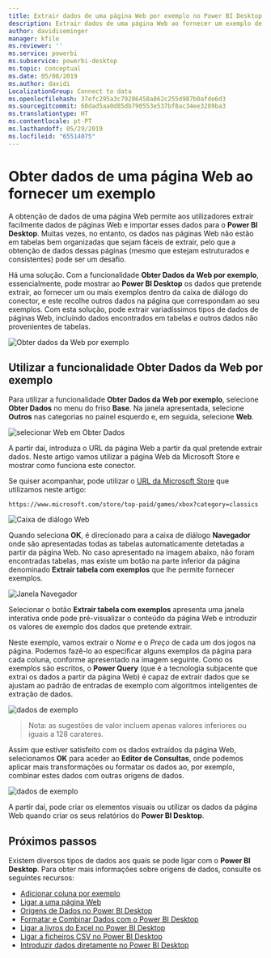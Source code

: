 ```yaml
---
title: Extrair dados de uma página Web por exemplo no Power BI Desktop
description: Extrair dados de uma página Web ao fornecer um exemplo de o que pretende extrair
author: davidiseminger
manager: kfile
ms.reviewer: ''
ms.service: powerbi
ms.subservice: powerbi-desktop
ms.topic: conceptual
ms.date: 05/08/2019
ms.author: davidi
LocalizationGroup: Connect to data
ms.openlocfilehash: 37efc295a3c79286458a862c255d987b0afde6d3
ms.sourcegitcommit: 60dad5aa0d85db790553e537bf8ac34ee3289ba3
ms.translationtype: HT
ms.contentlocale: pt-PT
ms.lasthandoff: 05/29/2019
ms.locfileid: "65514075"
---
```

# <a name="get-data-from-a-web-page-by-providing-an-example"></a>Obter dados de uma página Web ao fornecer um exemplo

A obtenção de dados de uma página Web permite aos utilizadores extrair facilmente dados de páginas Web e importar esses dados para o **Power BI Desktop**. Muitas vezes, no entanto, os dados nas páginas Web não estão em tabelas bem organizadas que sejam fáceis de extrair, pelo que a obtenção de dados dessas páginas (mesmo que estejam estruturados e consistentes) pode ser um desafio. 

Há uma solução. Com a funcionalidade **Obter Dados da Web por exemplo**, essencialmente, pode mostrar ao **Power BI Desktop** os dados que pretende extrair, ao fornecer um ou mais exemplos dentro da caixa de diálogo do conector, e este recolhe outros dados na página que correspondam ao seu exemplos. Com esta solução, pode extrair variadíssimos tipos de dados de páginas Web, incluindo dados encontrados em tabelas *e* outros dados não provenientes de tabelas. 

![Obter dados da Web por exemplo](media/desktop-connect-to-web-by-example/web-by-example_01.png)



## <a name="using-get-data-from-web-by-example"></a>Utilizar a funcionalidade Obter Dados da Web por exemplo

Para utilizar a funcionalidade **Obter Dados da Web por exemplo**, selecione **Obter Dados** no menu do friso **Base**. Na janela apresentada, selecione **Outros** nas categorias no painel esquerdo e, em seguida, selecione **Web**.

![selecionar Web em Obter Dados](media/desktop-connect-to-web-by-example/web-by-example_03.png)

A partir daí, introduza o URL da página Web a partir da qual pretende extrair dados. Neste artigo vamos utilizar a página Web da Microsoft Store e mostrar como funciona este conector. 

Se quiser acompanhar, pode utilizar o [URL da Microsoft Store](https://www.microsoft.com/store/top-paid/games/xbox?category=classics) que utilizamos neste artigo:

    https://www.microsoft.com/store/top-paid/games/xbox?category=classics

![Caixa de diálogo Web](media/desktop-connect-to-web-by-example/web-by-example_04.png)

Quando seleciona **OK**, é direcionado para a caixa de diálogo **Navegador** onde são apresentadas todas as tabelas automaticamente detetadas a partir da página Web. No caso apresentado na imagem abaixo, não foram encontradas tabelas, mas existe um botão na parte inferior da página denominado **Extrair tabela com exemplos** que lhe permite fornecer exemplos.


![Janela Navegador](media/desktop-connect-to-web-by-example/web-by-example_05.png)

Selecionar o botão **Extrair tabela com exemplos** apresenta uma janela interativa onde pode pré-visualizar o conteúdo da página Web e introduzir os valores de exemplo dos dados que pretende extrair. 

Neste exemplo, vamos extrair o *Nome* e o *Preço* de cada um dos jogos na página. Podemos fazê-lo ao especificar alguns exemplos da página para cada coluna, conforme apresentado na imagem seguinte. Como os exemplos são escritos, o **Power Query** (que é a tecnologia subjacente que extrai os dados a partir da página Web) é capaz de extrair dados que se ajustam ao padrão de entradas de exemplo com algoritmos inteligentes de extração de dados.

![dados de exemplo](media/desktop-connect-to-web-by-example/web-by-example_06.png)

> Nota: as sugestões de valor incluem apenas valores inferiores ou iguais a 128 carateres.

Assim que estiver satisfeito com os dados extraídos da página Web, selecionamos **OK** para aceder ao **Editor de Consultas**, onde podemos aplicar mais transformações ou formatar os dados ao, por exemplo, combinar estes dados com outras origens de dados.

![dados de exemplo](media/desktop-connect-to-web-by-example/web-by-example_07.png)

A partir daí, pode criar os elementos visuais ou utilizar os dados da página Web quando criar os seus relatórios do **Power BI Desktop**.


## <a name="next-steps"></a>Próximos passos
Existem diversos tipos de dados aos quais se pode ligar com o **Power BI Desktop**. Para obter mais informações sobre origens de dados, consulte os seguintes recursos:

* [Adicionar coluna por exemplo](desktop-add-column-from-example.md)
* [Ligar a uma página Web](desktop-connect-to-web.md)
* [Origens de Dados no Power BI Desktop](desktop-data-sources.md)
* [Formatar e Combinar Dados com o Power BI Desktop](desktop-shape-and-combine-data.md)
* [Ligar a livros do Excel no Power BI Desktop](desktop-connect-excel.md)   
* [Ligar a ficheiros CSV no Power BI Desktop](desktop-connect-csv.md)   
* [Introduzir dados diretamente no Power BI Desktop](desktop-enter-data-directly-into-desktop.md)   

